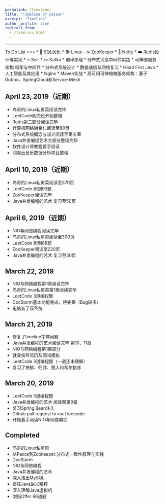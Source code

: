 ```yaml
---
permalink: /timeline/
title: "Timeline of passer"
excerpt: "Timeline"
author_profile: true
redirect_from:
  - /timeline.html
---
```

<hr/>
To Do List
===
* 💾 SQL优化
* 📚 Linux
- ☕️ ZooKeeper
* 🎨 Netty
* ☁️ Redis设计与实现
* ⭐️ Solr
* ✏️ Kafka
* 编译原理
* 分布式消息中间件实践
* 可伸缩服务架构 框架与中间件
* 分布式系统设计
* 数据通信与网络复习
* Head First Java
* 人工智能及其应用
* Nginx
* Maven实战
* 高可用可伸缩微服务架构：基于Dubbo、SpringCloud和Service Mesh

April 23, 2019（近期）
---
- 鸟哥的Linux私房菜阅读完毕
- LeetCode刷完已开始整理
- Redis第二部分阅读完毕
- 计算机网络谢希仁阅读至80页
- 分布式系统概念与设计阅读至第五章
- Java并发编程艺术大部分整理完毕
- 软件设计师教程着手阅读
- 网易云音乐数据分析项目整理

April 10, 2019（近期）
---
- 鸟哥的Linux私房菜阅读至370页
- LeetCode 刷到93题
- ZooKeeper阅读完毕
- Java并发编程的艺术 复习至50页

April 6, 2019（近期）
---
- NIO与网络编程阅读完毕
- 鸟哥的Linux私房菜阅读至300页
- LeetCode 刷到88题
- ZooKeeper阅读至220页
- Java并发编程的艺术 复习至30页

March 22, 2019
---
- NIO与网络编程第1章阅读完毕
- 鸟哥的Linux私房菜第1章阅读完毕
- LeetCode 3道编程题
- DocStorm基本功能完成，待完善（Bug较多）
- 电脑装了双系统

March 21, 2019
---
- 修复了timeline字体问题
- Java并发编程的艺术阅读完毕 第10、11章
- NIO与网络编程第1章部分
- 就业指导简历及面试模拟
- LeetCode 3道编程题（一道还未理解）
- 复习了快排、归并、插入和希尔排序

March 20, 2019
---
- LeetCode 5道编程题
- Java并发编程的艺术 阅读至第9章
- 复习Spring Bean注入
- Github pull request to xuct leetcode
- 开始着手阅读NIO与网络编程

Completed
---
- 鸟哥的Linux私房菜
- 从Paxos到Zookeeper:分布式一致性原理与实践
- DocStorm
- NIO与网络编程
- Java并发编程的艺术
- 深入浅出MySQL
- 疯狂Java讲义精粹
- 深入理解Java虚拟机
- 剑指Offer 66道题
